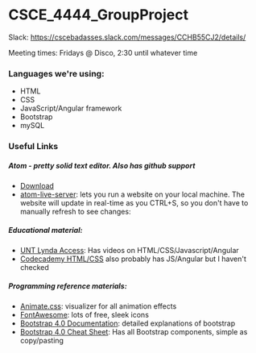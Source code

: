 # CSCE_4444_GroupProject  

Slack: https://cscebadasses.slack.com/messages/CCHB55CJ2/details/ <br />

Meeting times: Fridays @ Disco, 2:30 until whatever time <br />

### Languages we're using:
 - HTML
 - CSS
 - JavaScript/Angular framework
 - Bootstrap
 - mySQL
  
  
### Useful Links

##### Atom - pretty solid text editor. Also has github support
  - [Download](https://atom.io/)
  - [atom-live-server](https://atom.io/packages/atom-live-server): lets you run a website on your local machine.
                    The website will update in real-time as you CTRL+S, so you don't
                     have to manually refresh to see changes: 
                         
                            
##### Educational material:
  - [UNT Lynda Access](https://it.unt.edu/lynda): Has videos on HTML/CSS/Javascript/Angular 
  - [Codecademy HTML/CSS](https://www.codecademy.com/catalog/language/html-css) also probably has JS/Angular but I haven't checked
    
##### Programming reference materials: 
  - [Animate.css](https://daneden.github.io/animate.css/mate.css/): visualizer for all animation effects
  - [FontAwesome](https://fontawesome.com/): lots of free, sleek icons
  - [Bootstrap 4.0 Documentation](https://getbootstrap.com/docs/4.0/getting-started/introduction/): detailed explanations of bootstrap
  - [Bootstrap 4.0 Cheat Sheet](https://hackerthemes.com/bootstrap-cheatsheet/): Has all Bootstrap components, simple as copy/pasting
